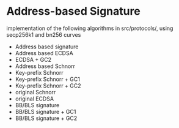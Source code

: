 # Address-based Signature

implementation of the following algorithms in src/protocols/, using secp256k1 and bn256 curves
- Address based signature
- Address based ECDSA
- ECDSA + GC2
- Address based Schnorr
- Key-prefix Schnorr 
- Key-prefix Schnorr + GC1
- Key-prefix Schnorr + GC2
- original Schnorr
- original ECDSA
- BB/BLS signature
- BB/BLS signature + GC1
- BB/BLS signature + GC2